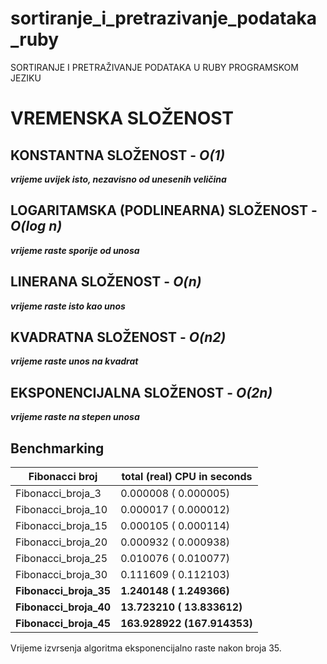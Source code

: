# sortiranje_i_pretrazivanje_podataka_ruby

SORTIRANJE I PRETRAŽIVANJE PODATAKA U RUBY PROGRAMSKOM JEZIKU

# VREMENSKA SLOŽENOST

## KONSTANTNA SLOŽENOST - ***O(1)***

***vrijeme uvijek isto, nezavisno od unesenih veličina***

## LOGARITAMSKA (PODLINEARNA) SLOŽENOST - ***O(log n)***

***vrijeme raste sporije od unosa***

## LINERANA SLOŽENOST - ***O(n)***

***vrijeme raste isto kao unos***

## KVADRATNA SLOŽENOST - ***O(n2)***

***vrijeme raste unos na kvadrat***

## EKSPONENCIJALNA SLOŽENOST - ***O(2n)***

***vrijeme raste na stepen unosa***

## Benchmarking

| Fibonacci broj         | total (real) CPU in seconds   |
| ---------------------  | ----------------------------- |
| Fibonacci_broja_3      | 0.000008  ( 0.000005)         |
| Fibonacci_broja_10     | 0.000017   ( 0.000012)        |
| Fibonacci_broja_15     | 0.000105   ( 0.000114)        |
| Fibonacci_broja_20     | 0.000932   ( 0.000938)        |
| Fibonacci_broja_25     | 0.010076   ( 0.010077)        |
| Fibonacci_broja_30     | 0.111609   ( 0.112103)        |
| **Fibonacci_broja_35** | **1.240148 (  1.249366)**     |
| **Fibonacci_broja_40** | **13.723210  ( 13.833612)**   |
| **Fibonacci_broja_45** | **163.928922 (167.914353)**   |


Vrijeme izvrsenja algoritma eksponencijalno raste nakon broja 35.
